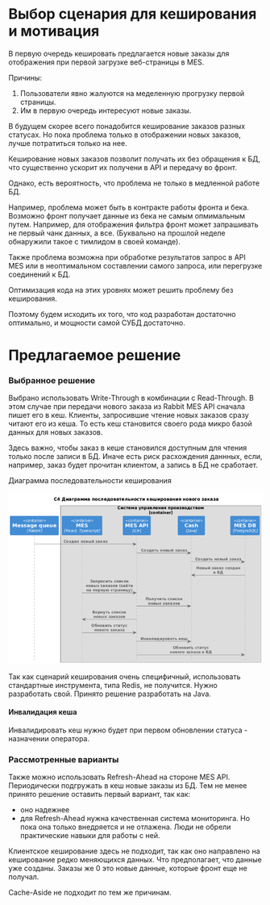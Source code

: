 # Выбор сценария для кеширования и мотивация

В первую очередь кешировать предлагается новые заказы для отображения при первой загрузке веб-страницы в MES.

Причины:

1. Пользователи явно жалуются на меделенную прогрузку первой страницы.
2. Им в первую очередь интересуют новые заказы.

В будущем скорее всего понадобится кеширование заказов разных статусах. Но пока проблема только в отображении новых заказов, лучше потратиться только на нее.

Кеширование новых заказов позволит получать их без обращения к БД, что существенно ускорит их получени в API и передачу во фронт.

Однако, есть вероятность, что проблема не только в медленной работе БД.

Например, проблема может быть в контракте работы фронта и бека. Возможно фронт получает данные из бека не самым опмимальным путем. Например, для отображения фильтра фронт может запрашивать не первый чанк данных, а все. (Буквально на прошлой неделе обнаружили такое с тимлидом в своей команде).

Также проблема возможна при обработке результатов запрос в API MES или в неоптимальном составлении самого запроса, или перегрузке соединений к БД.

Оптимизация кода на этих уровнях может решить проблему без кеширования.

Поэтому будем исходить их того, что код разработан достаточно оптимально, и мощности самой СУБД достаточно.

# Предлагаемое решение

### Выбранное решение

Выбрано использовать Write-Through в комбинации с Read-Through. В этом случае при передачи нового заказа из Rabbit MES API сначала пишет его в кеш. Клиенты, запросившие чтение новых заказов сразу читают его из кеша. То есть кеш становится своего рода микро базой данных для новых заказов.

Здесь важно, чтобы заказ в кеше становился доступным для чтения только после записи в БД. Иначе есть риск расхождения даннных, если, например, заказ будет прочитан клиентом, а запись в БД не сработает.

Диаграмма последовательности кеширования

![](assets/20250217_000652_Cash_sequence.png)

Так как сценарий кеширования очень специфичный, использовать стандартные инструмента, типа Redis, не получится. Нужно разработать свой. Принято решение разработать на Java.

#### Инвалидация кеша

Инвалидировать кеш нужно будет при первом обновлении статуса - назначении оператора.

### Рассмотренные варианты

Также можно использовать Refresh-Ahead на стороне MES API. Периодически подгружать в кеш новые заказы из БД. Тем не менее принято решение оставить первый вариант, так как:

* оно надежнее
* для Refresh-Ahead нужна качественная система мониторинга. Но пока она только внедряется и не отлажена. Люди не обрели практические навыки для работы с ней.

Клиентское кеширование здесь не подходит, так как оно направлено на кеширование редко меняющихся данных. Что предполагает, что данные уже созданы. Заказы же 0 это новые данные, которые фронт еще не получал.

Cache-Aside не подходит по тем же причинам.
